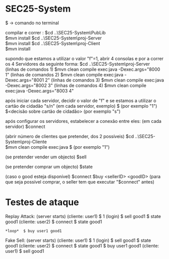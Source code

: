 ﻿# SEC25-System

$ -> comando no terminal

compilar e correr :
$cd ..\SEC25-System\PubLib\
$mvn install
$cd ..\SEC25-System\proj-Server\
$mvn install
$cd ..\SEC25-System\proj-Client\
$mvn install

supondo que estamos a utilizar o valor "f"=1, abrir 4 consolas e por a correr os 4 Servidores da seguinte forma:
$cd ..\SEC25-System\proj-Server\
(linhas de comandos 1)
$mvn clean compile exec:java -Dexec.args="8000 1"
(linhas de comandos 2)
$mvn clean compile exec:java -Dexec.args="8001 2"
(linhas de comandos 3)
$mvn clean compile exec:java -Dexec.args="8002 3"
(linhas de comandos 4)
$mvn clean compile exec:java -Dexec.args="8003 4"

após iniciar cada servidor, decidir o valor de "f" e se estamos a utilizar o cartão de cidadão "s/n"
(em cada servidor, exemplo)
$<valor de f> (por exemplo "1")
$<decisão sobre cartão de cidadão> (por exemplo "s")

após configurar os servidores, estabelecer a conexão entre eles:
(em cada servidor)
$connect

(abrir número de clientes que pretender, dos 2 possíveis)
$cd ..\SEC25-System\proj-Cliente\
$mvn clean compile exec:java
$<userID> (por exemplo "1")

(se pretender vender um objecto)
$sell <goodID>

(se pretender comprar um objecto)
$state <goodID>

(caso o good esteja disponível)
$connect
$buy <sellerID> <goodID>  (para que seja possível comprar, o seller tem que executar "$connect" antes)
  
 
# Testes de ataque

Replay Attack:
	(server starts)
	(cliente: user1)
		$ 1 (login)
		$ sell good1
		$ state good1
	(cliente: user2)
		$ connect
		$ state good1
	
	*loop*	$ buy user1 good1
	
Fake Sell:
	(server starts)
	(cliente: user1)
		$ 1 (login)
		$ sell good1
		$ state good1
	(cliente: user2)
		$ connect
		$ state good1
		$ buy user1 good1
	(cliente: user1)
		$ sell good1


